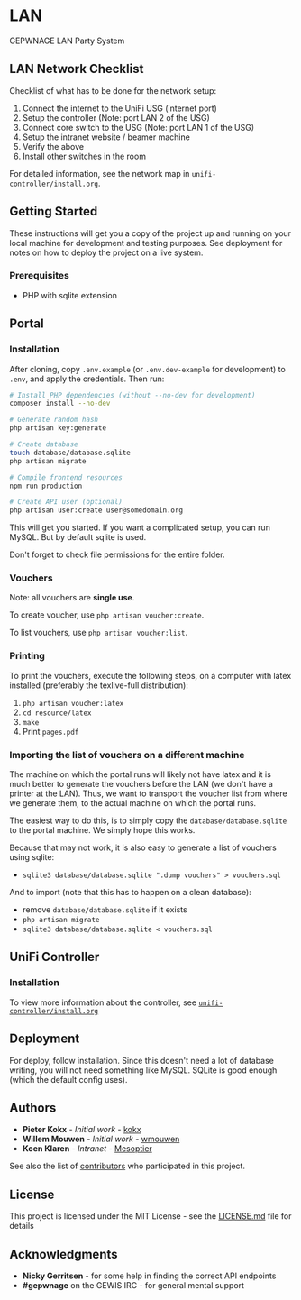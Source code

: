 # LAN

GEPWNAGE LAN Party System

## LAN Network Checklist

Checklist of what has to be done for the network setup:

1. Connect the internet to the UniFi USG (internet port)
2. Setup the controller (Note: port LAN 2 of the USG)
3. Connect core switch to the USG (Note: port LAN 1 of the USG)
4. Setup the intranet website / beamer machine
5. Verify the above
6. Install other switches in the room

For detailed information, see the network map in `unifi-controller/install.org`.

## Getting Started

These instructions will get you a copy of the project up and running on your
local machine for development and testing purposes. See deployment for notes on
how to deploy the project on a live system.

### Prerequisites

  - PHP with sqlite extension

## Portal

### Installation

After cloning, copy `.env.example` (or `.env.dev-example` for development) to `.env`,
and apply the credentials. Then run:

```bash
# Install PHP dependencies (without --no-dev for development)
composer install --no-dev

# Generate random hash
php artisan key:generate

# Create database
touch database/database.sqlite
php artisan migrate

# Compile frontend resources
npm run production

# Create API user (optional)
php artisan user:create user@somedomain.org
```

This will get you started. If you want a complicated setup, you can run MySQL. But by
default sqlite is used.

Don't forget to check file permissions for the entire folder.

### Vouchers

Note: all vouchers are **single use**.

To create voucher, use `php artisan voucher:create`.

To list vouchers, use `php artisan voucher:list`.

### Printing

To print the vouchers, execute the following steps, on a computer with latex
installed (preferably the texlive-full distribution):

1. `php artisan voucher:latex`
2. `cd resource/latex`
3. `make`
4. Print `pages.pdf`

### Importing the list of vouchers on a different machine

The machine on which the portal runs will likely not have latex and it is much
better to generate the vouchers before the LAN (we don't have a printer at the
LAN). Thus, we want to transport the voucher list from where we generate them,
to the actual machine on which the portal runs.

The easiest way to do this, is to simply copy the `database/database.sqlite` to
the portal machine. We simply hope this works.

Because that may not work, it is also easy to generate a list of vouchers using sqlite:

- `sqlite3 database/database.sqlite ".dump vouchers" > vouchers.sql`

And to import (note that this has to happen on a clean database):

- remove `database/database.sqlite` if it exists
- `php artisan migrate`
- `sqlite3 database/database.sqlite < vouchers.sql`

## UniFi Controller

### Installation

To view more information about the controller, see [`unifi-controller/install.org`](unifi-controller/install.org)

## Deployment

For deploy, follow installation. Since this doesn't need a lot of database
writing, you will not need something like MySQL. SQLite is good enough (which
the default config uses).

## Authors

* **Pieter Kokx** - *Initial work* - [kokx](https://github.com/kokx)
* **Willem Mouwen** - *Initial work* - [wmouwen](https://github.com/wmouwen)
* **Koen Klaren** - *Intranet* - [Mesoptier](https://github.com/Mesoptier)

See also the list of [contributors](https://github.com/GEPWNAGE/lan/contributors) who participated in this project.

## License

This project is licensed under the MIT License - see the [LICENSE.md](LICENSE.md) file for details

## Acknowledgments

* **Nicky Gerritsen** - for some help in finding the correct API endpoints
* **#gepwnage** on the GEWIS IRC - for general mental support
